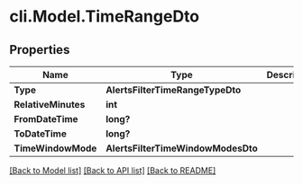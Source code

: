 # cli.Model.TimeRangeDto

## Properties

Name | Type | Description | Notes
------------ | ------------- | ------------- | -------------
**Type** | **AlertsFilterTimeRangeTypeDto** |  | [optional] 
**RelativeMinutes** | **int** |  | [optional] 
**FromDateTime** | **long?** |  | [optional] 
**ToDateTime** | **long?** |  | [optional] 
**TimeWindowMode** | **AlertsFilterTimeWindowModesDto** |  | [optional] 

[[Back to Model list]](../README.md#documentation-for-models) [[Back to API list]](../README.md#documentation-for-api-endpoints) [[Back to README]](../README.md)


